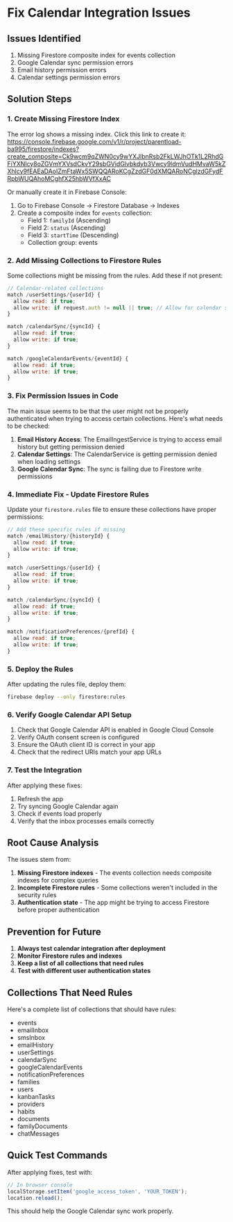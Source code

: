 # Fix Calendar Integration Issues

## Issues Identified
1. Missing Firestore composite index for events collection
2. Google Calendar sync permission errors
3. Email history permission errors
4. Calendar settings permission errors

## Solution Steps

### 1. Create Missing Firestore Index

The error log shows a missing index. Click this link to create it:
https://console.firebase.google.com/v1/r/project/parentload-ba995/firestore/indexes?create_composite=Ck9wcm9qZWN0cy9wYXJlbnRsb2FkLWJhOTk1L2RhdGFiYXNlcy8oZGVmYXVsdCkvY29sbGVjdGlvbkdyb3Vwcy9ldmVudHMvaW5kZXhlcy9fEAEaDAoIZmFtaWx5SWQQARoKCgZzdGF0dXMQARoNCglzdGFydFRpbWUQAhoMCghfX25hbWVfXxAC

Or manually create it in Firebase Console:
1. Go to Firebase Console → Firestore Database → Indexes
2. Create a composite index for `events` collection:
   - Field 1: `familyId` (Ascending)
   - Field 2: `status` (Ascending)  
   - Field 3: `startTime` (Descending)
   - Collection group: events

### 2. Add Missing Collections to Firestore Rules

Some collections might be missing from the rules. Add these if not present:

```javascript
// Calendar-related collections
match /userSettings/{userId} {
  allow read: if true;
  allow write: if request.auth != null || true; // Allow for calendar settings
}

match /calendarSync/{syncId} {
  allow read: if true;
  allow write: if true;
}

match /googleCalendarEvents/{eventId} {
  allow read: if true;
  allow write: if true;
}
```

### 3. Fix Permission Issues in Code

The main issue seems to be that the user might not be properly authenticated when trying to access certain collections. Here's what needs to be checked:

1. **Email History Access**: The EmailIngestService is trying to access email history but getting permission denied
2. **Calendar Settings**: The CalendarService is getting permission denied when loading settings
3. **Google Calendar Sync**: The sync is failing due to Firestore write permissions

### 4. Immediate Fix - Update Firestore Rules

Update your `firestore.rules` file to ensure these collections have proper permissions:

```javascript
// Add these specific rules if missing
match /emailHistory/{historyId} {
  allow read: if true;
  allow write: if true;
}

match /userSettings/{userId} {
  allow read: if true;
  allow write: if true;
}

match /calendarSync/{syncId} {
  allow read: if true;
  allow write: if true;
}

match /notificationPreferences/{prefId} {
  allow read: if true;
  allow write: if true;
}
```

### 5. Deploy the Rules

After updating the rules file, deploy them:

```bash
firebase deploy --only firestore:rules
```

### 6. Verify Google Calendar API Setup

1. Check that Google Calendar API is enabled in Google Cloud Console
2. Verify OAuth consent screen is configured
3. Ensure the OAuth client ID is correct in your app
4. Check that the redirect URIs match your app URLs

### 7. Test the Integration

After applying these fixes:

1. Refresh the app
2. Try syncing Google Calendar again
3. Check if events load properly
4. Verify that the inbox processes emails correctly

## Root Cause Analysis

The issues stem from:
1. **Missing Firestore indexes** - The events collection needs composite indexes for complex queries
2. **Incomplete Firestore rules** - Some collections weren't included in the security rules
3. **Authentication state** - The app might be trying to access Firestore before proper authentication

## Prevention for Future

1. **Always test calendar integration after deployment**
2. **Monitor Firestore rules and indexes**
3. **Keep a list of all collections that need rules**
4. **Test with different user authentication states**

## Collections That Need Rules

Here's a complete list of collections that should have rules:

- events
- emailInbox
- smsInbox
- emailHistory
- userSettings
- calendarSync
- googleCalendarEvents
- notificationPreferences
- families
- users
- kanbanTasks
- providers
- habits
- documents
- familyDocuments
- chatMessages

## Quick Test Commands

After applying fixes, test with:

```javascript
// In browser console
localStorage.setItem('google_access_token', 'YOUR_TOKEN');
location.reload();
```

This should help the Google Calendar sync work properly.